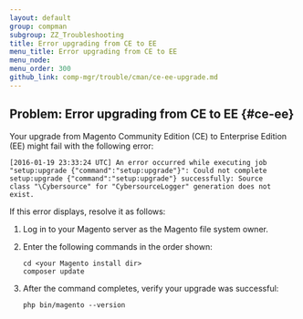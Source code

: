 ```yaml
---
layout: default
group: compman
subgroup: ZZ_Troubleshooting
title: Error upgrading from CE to EE
menu_title: Error upgrading from CE to EE
menu_node: 
menu_order: 300
github_link: comp-mgr/trouble/cman/ce-ee-upgrade.md
---
```


## Problem: Error upgrading from CE to EE {#ce-ee}
Your upgrade from Magento Community Edition (CE) to Enterprise Edition (EE) might fail with the following error:

	[2016-01-19 23:33:24 UTC] An error occurred while executing job 
	"setup:upgrade {"command":"setup:upgrade"}": Could not complete 
	setup:upgrade {"command":"setup:upgrade"} successfully: Source 
	class "\Cybersource" for "CybersourceLogger" generation does not exist.

If this error displays, resolve it as follows:

1.	Log in to your Magento server as the Magento file system owner.
2.	Enter the following commands in the order shown:

		cd <your Magento install dir>
		composer update
3.	After the command completes, verify your upgrade was successful:

		php bin/magento --version
